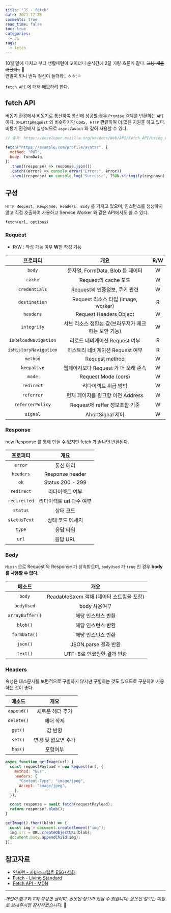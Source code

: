 ```yaml
---
title: "JS - fetch"
date: 2021-12-28
comments: true
read_time: false
toc: true
categories:
  - JS
tags:
  - fetch
---
```


10월 말에 다치고 부터 생활패턴이 꼬이더니 순식간에 2달 가량 흐른거 같다. ~~그냥 게을러졌다..~~ 🍄  
연말이 되니 번뜩 정신이 들더라.. ㅎㅎ; 💦

`fetch API` 에 대해 메모하려 한다.

## fetch API

비동기 환경에서 비동기로 통신하여 통신에 성공할 경우 `Promise` 객체를 반환하는 `API` 이다. `XHLHttpRequest` 와 비슷하지만 `CORS, HTTP` 관련하여 더 많은 지원을 하고 있다.  
비동기 환경에서 실행되므로 `async/await` 와 같이 사용할 수 있다.

```js
// 출처: https://developer.mozilla.org/ko/docs/Web/API/Fetch_API/Using_Fetch

fetch("https://example.com/profile/avatar", {
  method: "PUT",
  body: formData,
})
  .then((response) => response.json())
  .catch((error) => console.error("Error:", error))
  .then((response) => console.log("Success:", JSON.stringify(response)));
```

## 구성

`HTTP Request, Response, Headers, Body` 를 가지고 있으며, 인스턴스를 생성하지 않고 직접 호출하여 사용하고 Service Worker 와 같은 API에서도 쓸 수 있다.

`fetch(url, options)`

### Request

- R/W : 작성 가능 여부 **W**만 작성 가능

|       프로퍼티        |                         개요                         | R/W |
| :-------------------: | :--------------------------------------------------: | :-: |
|        `body`         |           문자열, FormData, Blob 등 데이터           |  W  |
|        `cache`        |                 Request의 cache 모드                 |  W  |
|     `credentials`     |            Request의 인증정보, 쿠키 관련             |  W  |
|     `destination`     |         Request 리소스 타입 (image, worker)          |  R  |
|       `headers`       |                Request Headers Object                |  W  |
|      `integrity`      | 서브 리소스 정합성 값(브라우저가 체크하는 보안 기능) |  W  |
| `isReloadNavigation`  |            리로드 네비게이션 Request 여부            |  R  |
| `isHistoryNavigation` |           히스토리 네비게이션 Request 여부           |  R  |
|       `method`        |                    Request method                    |  W  |
|      `keepalive`      |         웹페이지보다 Request 가 더 오래 존속         |  W  |
|        `mode`         |                 Request Mode (cors)                  |  W  |
|      `redirect`       |                 리다이렉트 취급 방법                 |  W  |
|      `referrer`       |          현재 페이지를 링크항 이전 Address           |  W  |
|   `referrerPolicy`    |            Request에 reffer 정보포함 기준            |  W  |
|       `signal`        |                   AbortSignal 제어                   |  W  |

### Response

new Response 를 통해 만들 수 있지만 fetch 가 끝나면 반환된다.

|   프로퍼티   |           개요           |
| :----------: | :----------------------: |
|   `error`    |        통신 에러         |
|  `headers`   |     Response header      |
|     `ok`     |     Status 200 - 299     |
|  `redirect`  |     리다이렉트 여부      |
| `redirected` | 리다이렉트 url 다수 여부 |
|   `status`   |        상태 코드         |
| `statusText` |     상태 코드 메세지     |
|    `type`    |        응답 타입         |
|    `url`     |         응답 URL         |

### Body

`Mixin` 으로 Request 와 Response 가 상속받으며, `bodyUsed` 가 `true` 인 경우 **body 를 사용할 수 없다.**

|     메소드      |                   개요                    |
| :-------------: | :---------------------------------------: |
|     `body`      | ReadableStrem 객체 (데이터 스트림을 포함) |
|   `bodyUsed`    |               body 사용여부               |
| `arrayBuffer()` |            해당 인스턴스 반환             |
|    `blob()`     |            해당 인스턴스 반환             |
|  `formData()`   |            해당 인스턴스 반환             |
|    `json()`     |           JSON.parse 결과 반환            |
|    `text()`     |        UTF-8로 인코딩한 결과 반환         |

### Headers

속성은 대소문자를 보편적으로 구별하지 않지만 구별하는 것도 있으므로 구분하여 사용하는 것이 좋다.

|   메소드   |        개요         |
| :--------: | :-----------------: |
| `append()` |  새로운 헤더 추가   |
| `delete()` |      해더 삭제      |
|  `get()`   |       값 반환       |
|  `set()`   | 변경 및 없으면 추가 |
|  `has()`   |      포함여부       |

```js
async function getImage(url) {
  const requestPayload = new Request(url, {
    method: "GET",
    headers: {
      "Content-Type": "image/jpeg",
      Accept: "image/jpeg",
    },
  });

  const response = await fetch(requestPayload);
  return response?.blob();
}

getImage().then((blob) => {
  const img = document.createElement("img");
  img.src = URL.createObjectURL(blob);
  document.body.appendChild(img);
});
```

## 참고자료

- [인프런 - 자바스크립트 ES6+심화](https://www.inflearn.com/course/%EC%9E%90%EB%B0%94%EC%8A%A4%ED%81%AC%EB%A6%BD%ED%8A%B8-es6-%EC%8B%AC%ED%99%94)
- [Fetch - Living Standard](https://fetch.spec.whatwg.org/)
- [Fetch API - MDN](https://developer.mozilla.org/ko/docs/Web/API/Fetch_API)

<hr/>

_개인이 참고하고자 작성한 글이며, 잘못된 정보가 있을 수 있습니다. 잘못된 정보는 메일로 보내주시면 감사하겠습니다._ 🙏
